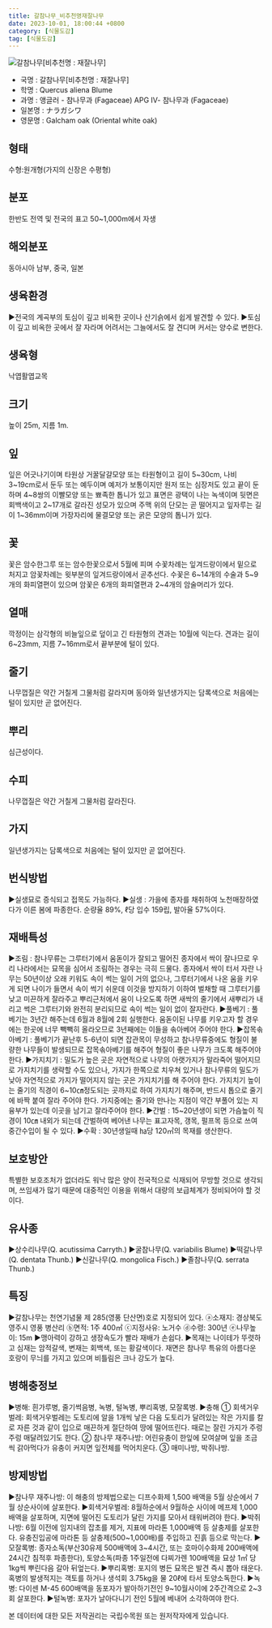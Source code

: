 ```yaml
---
title: 갈참나무_비추천명재잘나무
date: 2023-10-01, 18:00:44 +0800
category: [식물도감]
tag: [식물도감]
---
```




![갈참나무[비추천명 : 재잘나무]](http://www.nature.go.kr/fileUpload/plants/basic/Fagaceae/Quercus/6517/1_th2.JPG)
- 국명 : 갈참나무[비추천명 : 재잘나무]
- 학명 : Quercus aliena Blume
- 과명 : 앵글러 - 참나무과 (Fagaceae) APG Ⅳ- 참나무과 (Fagaceae)
- 일본명 : ナラガシワ
- 영문명 : Galcham oak (Oriental white oak)


## 형태
수형:원개형(가지의 신장은 수평형)
## 분포
한반도 전역 및 전국의 표고 50~1,000m에서 자생
## 해외분포
동아시아 남부, 중국, 일본
## 생육환경
▶전국의 계곡부의 토심이 깊고 비옥한 곳이나 산기슭에서 쉽게 발견할 수 있다. ▶토심이 깊고 비옥한 곳에서 잘 자라며 어려서는 그늘에서도 잘 견디며 커서는 양수로 변한다.
## 생육형
낙엽활엽교목
## 크기
높이 25m, 지름 1m.
## 잎
잎은 어긋나기이며 타원상 거꿀달걀모양 또는 타원형이고 길이 5~30cm, 나비 3~19cm로서 둔두 또는 예두이며 예저가 보통이지만 원저 또는 심장저도 있고 끝이 둔하며 4~8쌍의 이빨모양 또는 뾰족한 톱니가 있고 표면은 광택이 나는 녹색이며 뒷면은 회백색이고 2~17개로 갈라진 성모가 있으며 주맥 위의 단모는 곧 떨어지고 잎자루는 길이 1~36mm이며 가장자리에 물결모양 또는 굵은 모양의 톱니가 있다.
## 꽃
꽃은 암수한그루 또는 암수한꽃으로서 5월에 피며 수꽃차례는 잎겨드랑이에서 밑으로 처지고 암꽃차례는 윗부분의 잎겨드랑이에서 곧추선다. 수꽃은 6~14개의 수술과 5~9개의 화피열편이 있으며 암꽃은 6개의 화피열편과 2~4개의 암술머리가 있다.
## 열매
깍정이는 삼각형의 비늘잎으로 덮이고 긴 타원형의 견과는 10월에 익는다. 견과는 길이 6~23mm, 지름 7~16mm로서 끝부분에 털이 있다.
## 줄기
나무껍질은 약간 거칠게 그물처럼 갈라지며 동아와 일년생가지는 담록색으로 처음에는 털이 있지만 곧 없어진다.
## 뿌리
심근성이다.
## 수피
나무껍질은 약간 거칠게 그물처럼 갈라진다.
## 가지
일년생가지는 담록색으로 처음에는 털이 있지만 곧 없어진다.
## 번식방법
▶실생묘로 증식되고 접목도 가능하다. ▶실생 : 가을에 종자를 채취하여 노천매장하였다가 이른 봄에 파종한다. 순량율 89%, ℓ당 입수 159립, 발아율 57%이다.
## 재배특성
▶조림 : 참나무류는 그루터기에서 움돋이가 잘되고 떨어진 종자에서 싹이 잘나므로 우리 나라에서는 묘목을 심어서 조림하는 경우는 극히 드물다. 종자에서 싹이 터서 자란 나무는 50년이상 오래 키워도 속이 썩는 일이 거의 없으나, 그루터기에서 나온 움을 키우게 되면 나이가 들면서 속이 썩기 쉬운데 이것을 방지하기 이하여 벌채할 때 그루터기를 낮고 미끈하게 잘라주고 뿌리근처에서 움이 나오도록 하면 새싹의 줄기에서 새뿌리가 내리고 썩은 그루터기와 완전히 분리되므로 속이 썩는 일이 없이 잘자란다. ▶풀베기 : 풀베기는 3년간 해주는데 6월과 8월에 2회 실행한다. 움돋이된 나무를 키우고자 할 경우에는 한곳에 너무 빽빽히 올라오므로 3년째에는 이들을 솎아베어 주어야 한다.▶잡목솎아베기 : 풀베기가 끝난후 5-6년이 되면 잡관목이 무성하고 참나무류중에도 형질이 불량한 나무들이 발생되므로 잡목솎아베기를 해주어 형질이 좋은 나무가 크도록 해주어야 한다. ▶가지치기 : 밀도가 높은 곳은 자연적으로 나무의 아랫가지가 말라죽어 떨어지므로 가지치기를 생략할 수도 있으나, 가지가 한쪽으로 치우쳐 있거나 참나무류의 밀도가 낮아 자연적으로 가지가 떨어지지 않는 곳은 가지치기를 해 주어야 한다. 가지치기 높이는 줄기의 직경이 6~10㎝정도되는 곳까지로 하여 가지치기 해주며, 반드시 톱으로 줄기에 바짝 붙여 잘라 주어야 한다. 가지중에는 줄기와 만나는 지점이 약간 부풀어 있는 지융부가 있는데 이곳을 남기고 잘라주어야 한다. ▶간벌 : 15~20년생이 되면 가슴높이 직경이 10㎝ 내외가 되는데 간벌하여 베어낸 나무는 표고자목, 갱목, 펄프목 등으로 쓰여 중간수입이 될 수 있다. ▶수확 : 30년생일때 ㏊당 120㎥의 목재를 생산한다.
## 보호방안
특별한 보호조처가 없더라도 워낙 많은 양이 전국적으로 식재되어 무방할 것으로 생각되며, 쓰임새가 많기 때문에 대중적인 이용을 위해서 대량의 보급체계가 정비되어야 할 것이다.
## 유사종
▶상수리나무(Q. acutissima Carryth.)▶굴참나무(Q. variabilis Blume)▶떡갈나무(Q. dentata Thunb.)▶신갈나무(Q. mongolica Fisch.)▶졸참나무(Q. serrata Thunb.)
## 특징
▶갈참나무는 천연기념물 제 285(영풍 단산면)호로 지정되어 있다. ⓐ소재지: 경상북도 영주시 영풍 병산리 ⓑ면적: 1주 400㎡ ⓒ지정사유: 노거수 ⓓ수령: 300년 ⓔ나무높이: 15m▶맹아력이 강하고 생장속도가 빨라 재배가 손쉽다. ▶목재는 나이테가 뚜렷하고 심재는 암적갈색, 변재는 회백색, 또는 황갈색이다.재면은 참나무 특유의 아름다운 호랑이 무늬를 가지고 있으며 비틀림은 크나 강도가 높다.
## 병해충정보
▶병해: 흰가루병, 줄기썩음병, 녹병, 털녹병, 뿌리혹병, 모잘록병.▶충해① 회색거우벌레: 회색거우벌레는 도토리에 알을 1개씩 낳은 다음 도토리가 달려있는 작은 가지를 칼로 자른 것과 같이 입으로 매끈하게 절단하여 땅에 떨어뜨린다. 때로는 잘린 가지가 주렁주렁 매달려있기도 한다.② 참나무 재주나방: 어린유충이 한잎에 모여살며 잎을 조금씩 갉아먹다가 유충이 커지면 잎전체를 먹어치운다. ③ 매미나방, 박쥐나방.
## 방제방법
▶참나무 재주나방: 이 해충의 방제법으로는 디프수화제 1,500 배액을 5월 상순에서 7월 상순사이에 살포한다.▶회색거우벌레: 8월하순에서 9월하순 사이에 메프제 1,000 배액을 살포하며, 지면에 떨어진 도토리가 달린 가지를 모아서 태워버려야 한다.▶박쥐나방: 6월 이전에 임지내의 잡초를 제거, 지표에 마라톤 1,000배액 등 살충제를 살포한다. 유충진입공에 마라톤 등 살충제(500~1,000배)를 주입하고 진흙 등으로 막는다.▶ 모잘록병: 종자소독(부산30유제 500배액에 3~4시간, 또는 호마이수화제 200배액에 24시간 침적후 파종한다), 토양소독(파종 1주일전에 다찌가렌 100배액을 묘상 1㎡ 당 1kg씩 뿌린다음 갈아 뒤엎는다.▶뿌리혹병: 포지의 병든 묘목은 발견 즉시 뽑아 태운다. 혹병의 발생적지는 객토를 하거나 생석회 3.75kg을 물 20ℓ에 타서 토양소독한다.▶녹병: 다이센 M-45 600배액을 동포자가 발아하기전인 9~10월사이에 2주간격으로 2~3회 살포한다.▶털녹병: 포자가 날아다니기 전인 5월에 베내어 소각하여야 한다.






본 데이터에 대한 모든 저작권리는 국립수목원 또는 원저작자에게 있습니다.
